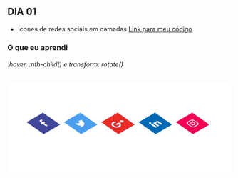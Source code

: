 ## DIA 01 
* Ícones de redes sociais em camadas <a href="https://github.com/bbarbarafarias/30diasDeCSS/tree/master/Desafios/Dia%2001">Link para meu código</a>
### O que eu aprendi 
###### :hover, :nth-child() e transform: rotate()
![dia 01](https://github.com/bbarbarafarias/30diasDeCSS/blob/master/Desafios/Dia%2001/dia01.gif)
